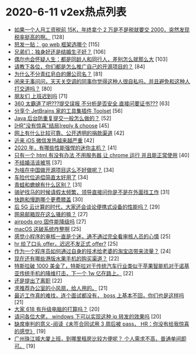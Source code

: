 # 2020-6-11 v2ex热点列表

+ [如果一个人月工资税前 15K，年终拿个 2 万是不是税就要交 2000，突然发现税率挺高的啊。](https://www.v2ex.com/t/680593#reply128) [128]
+ [怒发一贴： go web 框架选哪个](https://www.v2ex.com/t/680575#reply115) [115]
+ [兄弟们：独身好还是结婚生子好？](https://www.v2ex.com/t/680656#reply106) [106]
+ [偶尔也会怀疑人生：都是同龄人和同行人，差别怎么就那么大](https://www.v2ex.com/t/680529#reply103) [103]
+ [请教下各位，你们都是怎么推广自己的开源项目的？](https://www.v2ex.com/t/680539#reply84) [84]
+ [为什么不分青红皂白的爆公司名？](https://www.v2ex.com/t/680616#reply81) [81]
+ [闲来无事问问，天天关空调的同事你觉得这种人很自私吗，并且避免和这种人打交道吗？](https://www.v2ex.com/t/680597#reply80) [80]
+ [朋友们 上班迟到吗](https://www.v2ex.com/t/680636#reply71) [71]
+ [360 太霸道了吧???提交误报 不分析是否安全,直接问要证书???](https://www.v2ex.com/t/680671#reply63) [63]
+ [分享个 JetBrains 家的工具集插件 Toolset](https://www.v2ex.com/t/680531#reply56) [56]
+ [Java 后台防重复提交一般怎么做的？](https://www.v2ex.com/t/680607#reply52) [52]
+ [[HR"没有惊喜"结局]reply & choose](https://www.v2ex.com/t/680724#reply45) [45]
+ [网上有什么比较可靠、公开透明的捐款渠道](https://www.v2ex.com/t/680569#reply42) [42]
+ [近来 iOS 微信发热越来越严重](https://www.v2ex.com/t/680577#reply42) [42]
+ [2020 年，有哪些性能强悍的迷你主机？](https://www.v2ex.com/t/680637#reply41) [41]
+ [只有一个 html 有没有办法 不用服务器 让 chrome 运行 并且能正常使用](https://www.v2ex.com/t/680706#reply40) [40]
+ [不结婚活该被骂](https://www.v2ex.com/t/680630#reply37) [37]
+ [为啥在中国做开源项目这么不好做呢？](https://www.v2ex.com/t/680776#reply34) [34]
+ [车险代位追偿简直太好用了](https://www.v2ex.com/t/680548#reply34) [34]
+ [青蛙和蟾蜍有什么区别？](https://www.v2ex.com/t/680741#reply31) [31]
+ [骑驴找马的时候请假太频繁，领导直接问你是不是在外面找工作](https://www.v2ex.com/t/680572#reply31) [31]
+ [快跑和慢跑哪个更费膝盖](https://www.v2ex.com/t/680527#reply30) [30]
+ [后 5G 云计算的时代，大家还会谈论便携式设备的性能吗？](https://www.v2ex.com/t/680563#reply29) [29]
+ [网易邮箱现在这么骚的嘛？](https://www.v2ex.com/t/680756#reply27) [27]
+ [airpods pro 固件能降级吗](https://www.v2ex.com/t/680524#reply27) [27]
+ [macOS 这破系统咋整啊](https://www.v2ex.com/t/680728#reply25) [25]
+ [感觉小程序的审核一直是个迷，通不通过完全看审核人员的心情](https://www.v2ex.com/t/680544#reply25) [25]
+ [hr 给了口头 offer，迟迟不发正式 offer?](https://www.v2ex.com/t/680559#reply25) [25]
+ [作为一个程序员如何通过自身的技术给老婆的淘宝店带来流量？](https://www.v2ex.com/t/680704#reply24) [24]
+ [现在还有哪些港版水果手机的购买渠道？](https://www.v2ex.com/t/680521#reply22) [22]
+ [特斯拉破 1000 美金了，特斯拉对于传统汽车行业类似于苹果智能机对于诺基亚传统手机的降维打击，下一个 1w 亿在路上。](https://www.v2ex.com/t/680536#reply22) [22]
+ [还是提出了离职](https://www.v2ex.com/t/680647#reply22) [22]
+ [求推荐办公室的小风扇，给人用的。](https://www.v2ex.com/t/680605#reply21) [21]
+ [最近工作真的难找，连个面试都没有， boss 上基本不回，你们也是这样吗](https://www.v2ex.com/t/680680#reply21) [21]
+ [大家 618 有升级电脑的打算吗？](https://www.v2ex.com/t/680571#reply20) [20]
+ [请问各位大佬， windows 下可以实现这种 ip 转发的效果吗](https://www.v2ex.com/t/680621#reply20) [20]
+ [缺席审判的意义-阅读《未签合同试用 3 周后被 pass， HR：你没有给我惊喜的感觉》](https://www.v2ex.com/t/680718#reply19) [19]
+ [广州珠江城大厦上班，到哪里租房比较方便呢？ 个人需求不高，普通单间即可。](https://www.v2ex.com/t/680791#reply19) [19]
